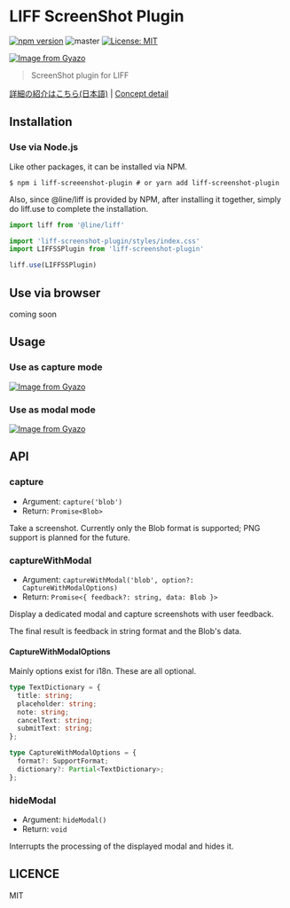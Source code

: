 # LIFF ScreenShot Plugin

[![npm version](https://badge.fury.io/js/liff-screenshot-plugin.svg)](https://badge.fury.io/js/liff-screenshot-plugin) ![master](https://github.com/potato4d/liff-screenshot-plugin/actions/workflows/build.yml/badge.svg?branch=master) [![License: MIT](https://img.shields.io/badge/License-MIT-yellow.svg)](https://opensource.org/licenses/MIT)

[![Image from Gyazo](https://i.gyazo.com/5d5f94d482d5767522ee45c791a487a4.png)](https://gyazo.com/5d5f94d482d5767522ee45c791a487a4)

> ScreenShot plugin for LIFF

[詳細の紹介はこちら(日本語)](https://d.potato4d.me/entry/20220508-liff-ss-plugin/) | [Concept detail](https://github.com/potato4d/liff-screenshot-plugin/blob/master/.github/workflows/CONCEPT.md)

## Installation

### Use via Node.js 

Like other packages, it can be installed via NPM.

```terminal
$ npm i liff-screeenshot-plugin # or yarn add liff-screenshot-plugin
```

Also, since @line/liff is provided by NPM, after installing it together, simply do liff.use to complete the installation.

```ts
import liff from '@line/liff'

import 'liff-screenshot-plugin/styles/index.css'
import LIFFSSPlugin from 'liff-screenshot-plugin'

liff.use(LIFFSSPlugin)
```

## Use via browser

coming soon

## Usage

### Use as capture mode

[![Image from Gyazo](https://i.gyazo.com/26f8deca6b7a6924aa7ad47bf4ae9899.png)](https://gyazo.com/26f8deca6b7a6924aa7ad47bf4ae9899)

### Use as modal mode

[![Image from Gyazo](https://i.gyazo.com/c6249be9205e6f5199cb49881a3499ff.png)](https://gyazo.com/c6249be9205e6f5199cb49881a3499ff)

## API

### capture

- Argument: `capture('blob')`
- Return: `Promise<Blob>`

Take a screenshot. Currently only the Blob format is supported; PNG support is planned for the future.

### captureWithModal

- Argument: `captureWithModal('blob', option?: CaptureWithModalOptions)`
- Return: `Promise<{ feedback?: string, data: Blob }>`

Display a dedicated modal and capture screenshots with user feedback.

The final result is feedback in string format and the Blob's data.

#### CaptureWithModalOptions

Mainly options exist for i18n. These are all optional.

```ts
type TextDictionary = {
  title: string;
  placeholder: string;
  note: string;
  cancelText: string;
  submitText: string;
};

type CaptureWithModalOptions = {
  format?: SupportFormat;
  dictionary?: Partial<TextDictionary>;
};
```

### hideModal

- Argument: `hideModal()`
- Return: `void`

Interrupts the processing of the displayed modal and hides it.

## LICENCE

MIT
